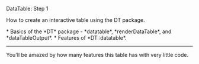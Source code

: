 <font class = "gemini-h2">DataTable: Step 1</font>

<p class = "gemini-font">
How to create an interactive table using the DT package.
</p>
* Basics of the *DT* package - *datatable*, *renderDataTable*, and *dataTableOutput*.
* Features of *DT::datatable*.

<hr>
You'll be amazed by how many features this table has with very little code.
